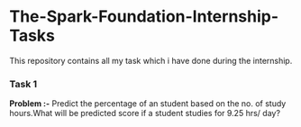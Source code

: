 # The-Spark-Foundation-Internship-Tasks
This repository contains all my task which i have done during the internship.

<h3>Task 1</h3>
<b>Problem :-</b> Predict the percentage of an student based on the no. of study hours.What will be predicted score if a student studies for 9.25 hrs/ day?
